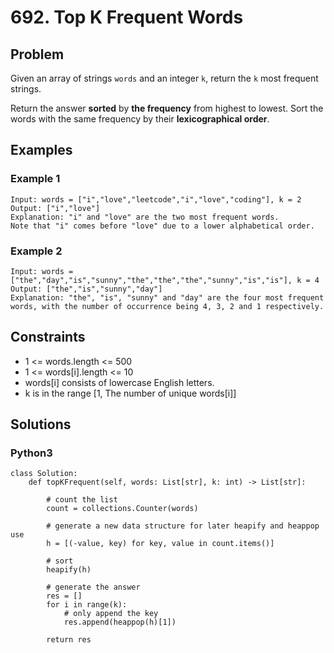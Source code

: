 # 692. Top K Frequent Words

## Problem

Given an array of strings `words` and an integer `k`, return the `k` most frequent strings.

Return the answer **sorted** by **the frequency** from highest to lowest. Sort the words with the same frequency by their **lexicographical order**.

## Examples

### Example 1

```
Input: words = ["i","love","leetcode","i","love","coding"], k = 2
Output: ["i","love"]
Explanation: "i" and "love" are the two most frequent words.
Note that "i" comes before "love" due to a lower alphabetical order.
```

### Example 2

```
Input: words = ["the","day","is","sunny","the","the","the","sunny","is","is"], k = 4
Output: ["the","is","sunny","day"]
Explanation: "the", "is", "sunny" and "day" are the four most frequent words, with the number of occurrence being 4, 3, 2 and 1 respectively.
```

## Constraints

* 1 <= words.length <= 500
* 1 <= words[i].length <= 10
* words[i] consists of lowercase English letters.
* k is in the range [1, The number of unique words[i]]

## Solutions

### Python3

```
class Solution:
    def topKFrequent(self, words: List[str], k: int) -> List[str]:
        
        # count the list
        count = collections.Counter(words)
        
        # generate a new data structure for later heapify and heappop use
        h = [(-value, key) for key, value in count.items()]
        
        # sort
        heapify(h)
        
        # generate the answer
        res = []
        for i in range(k):
            # only append the key
            res.append(heappop(h)[1])
            
        return res
```
